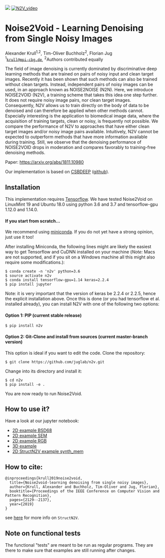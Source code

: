 [![](https://travis-ci.com/juglab/n2v.svg?branch=master)](https://travis-ci.com/juglab/n2v)
[![N2V_video](img/n2v_vimeo.png)](https://vimeo.com/305045007)

# Noise2Void - Learning Denoising from Single Noisy Images
Alexander Krull<sup>1,2</sup>, Tim-Oliver Buchholz<sup>2</sup>, Florian Jug</br>
<sup>1</sup><code>krull@mpi-cbg.de</code>, <sup>2</sup>Authors contributed equally

The field of image denoising is currently dominated by discriminative deep learning methods that are trained on pairs of noisy input and clean target images. Recently it has been shown that such methods can also be trained without clean targets. Instead, independent pairs of noisy images can be used, in an approach known as NOISE2NOISE (N2N). Here, we introduce NOISE2VOID (N2V), a training scheme that takes this idea one step further. It does not require noisy image pairs, nor clean target images.  Consequently, N2V allows us to train directly on the body of data to be denoised and can therefore be applied when other methods cannot. Especially interesting is the application to biomedical image data, where the acquisition of training targets, clean or noisy, is frequently not possible.  We compare the performance of N2V to approaches that have either clean target images and/or noisy image pairs available. Intuitively, N2V cannot be expected to outperform methods that have more information available during training. Still, we observe that the denoising performance of NOISE2VOID drops in moderation and compares favorably to training-free denoising methods.

Paper: https://arxiv.org/abs/1811.10980

Our implementation is based on [CSBDEEP](http://csbdeep.bioimagecomputing.com) ([github](https://github.com/csbdeep/csbdeep)).

## Installation
This implementation requires [Tensorflow](https://www.tensorflow.org/install/).
We have tested Noise2Void on LinuxMint 19 and Ubuntu 18.0 using python 3.6 and 3.7 and tensorflow-gpu 1.12.0 and 1.14.0.

#### If you start from scratch...
We recommend using [miniconda](https://docs.conda.io/en/latest/miniconda.html).
If you do not yet have a strong opinion, just use it too!

After installing Miniconda, the following lines might are likely the easiest way to get Tensorflow and CuDNN installed on your machine (_Note:_ Macs are not supported, and if you sit on a Windows machine all this might also require some modifications.):

```
$ conda create -n 'n2v' python=3.6
$ source activate n2v
$ conda install tensorflow-gpu=1.14 keras=2.2.4
$ pip install jupyter
```

Note: it is very important that the version of keras be 2.2.4 or 2.2.5, hence the explicit installation above.
Once this is done (or you had tensorflow et al. installed already), you can install N2V with one of the following two options:

#### Option 1: PIP (current stable release)
```
$ pip install n2v
```

#### Option 2: Git-Clone and install from sources (current master-branch version)
This option is ideal if you want to edit the code. Clone the repository:

```
$ git clone https://github.com/juglab/n2v.git
```
Change into its directory and install it:

```
$ cd n2v
$ pip install -e .
```
You are now ready to run Noise2Void.

## How to use it?
Have a look at our jupyter notebook:
* [2D example BSD68](https://github.com/juglab/n2v/tree/master/examples/2D/denoising2D_BSD68)
* [2D example SEM](https://github.com/juglab/n2v/tree/master/examples/2D/denoising2D_SEM)
* [2D example RGB](https://github.com/juglab/n2v/tree/master/examples/2D/denoising2D_RGB)
* [3D example](https://github.com/juglab/n2v/tree/master/examples/3D)
* [2D StructN2V example synth_mem](https://github.com/juglab/n2v/tree/master/examples/2D/structN2V_2D_synth_mem/)

## How to cite:
```
@inproceedings{krull2019noise2void,
  title={Noise2void-learning denoising from single noisy images},
  author={Krull, Alexander and Buchholz, Tim-Oliver and Jug, Florian},
  booktitle={Proceedings of the IEEE Conference on Computer Vision and Pattern Recognition},
  pages={2129--2137},
  year={2019}
}
```

see [here](https://github.com/mpicbg-csbd/structured_N2V) for more info on `StructN2V`.

## Note on functional tests

The functional "tests" are meant to be run as regular programs. They are there to make sure that
examples are still running after changes.


